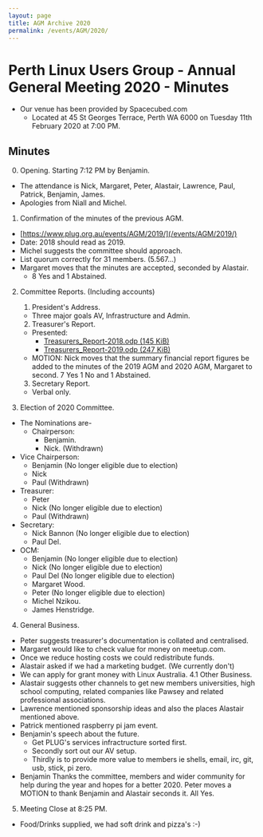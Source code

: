 ```yaml
---
layout: page
title: AGM Archive 2020
permalink: /events/AGM/2020/
---
```


# Perth Linux Users Group - Annual General Meeting 2020 - Minutes

* Our venue has been provided by Spacecubed.com
  * Located at 45 St Georges Terrace, Perth WA 6000 on Tuesday 11th February 2020 at 7:00 PM.

## Minutes

0. Opening. Starting 7:12 PM by Benjamin.
  * The attendance is Nick, Margaret, Peter, Alastair, Lawrence, Paul, Patrick, Benjamin, James.
  * Apologies from Niall and Michel.

1. Confirmation of the minutes of the previous AGM.
  - [https://www.plug.org.au/events/AGM/2019/](/events/AGM/2019/)
  - Date: 2018 should read as 2019.
  - Michel suggests the committee should approach.
  - List quorum correctly for 31 members. (5.567...)
  - Margaret moves that the minutes are accepted, seconded by Alastair.
    - 8 Yes and 1 Abstained.

2. Committee Reports. (Including accounts)
    1. President's Address.
      * Three major goals AV, Infrastructure and Admin.
    2. Treasurer's Report.
      * Presented:
        * [Treasurers_Report-2018.odp (145 KiB)](/documents/2019/Treasurers_Report-2018.odp)
        * [Treasurers_Report-2019.odp (247 KiB)](/documents/2020/Treasurers_Report-2019.odp)
      * MOTION: Nick moves that the summary financial report figures be added to the minutes of the 2019 AGM and 2020 AGM, Margaret to second. 7 Yes 1 No and 1 Abstained.
    3. Secretary Report.
      * Verbal only.

3. Election of 2020 Committee.

  * The Nominations are-
    * Chairperson:
      * Benjamin.
      * Nick. (Withdrawn)
  * Vice Chairperson:
    * Benjamin (No longer eligible due to election)
    * Nick
    * Paul (Withdrawn)
  * Treasurer:
    * Peter
    * Nick (No longer eligible due to election)
    * Paul (Withdrawn)
  * Secretary:
    * Nick Bannon (No longer eligible due to election)
    * Paul Del.
  * OCM:
    * Benjamin (No longer eligible due to election)
    * Nick (No longer eligible due to election)
    * Paul Del (No longer eligible due to election)
    * Margaret Wood.
    * Peter (No longer eligible due to election)
    * Michel Nzikou.
    * James Henstridge.

4. General Business.
  * Peter suggests treasurer's documentation is collated and centralised.
  * Margaret would like to check value for money on meetup.com.
  * Once we reduce hosting costs we could redistribute funds.
  * Alastair asked if we had a marketing budget. (We currently don't)
  * We can apply for grant money with Linux Australia.
4.1 Other Business.
  * Alastair suggests other channels to get new members universities, high school computing, related companies like Pawsey and related professional associations.
  * Lawrence mentioned sponsorship ideas and also the places Alastair mentioned above.
  * Patrick mentioned raspberry pi jam event.
  * Benjamin's speech about the future.
      * Get PLUG's services infractructure sorted first.
      * Secondly sort out our AV setup.
      * Thirdly is to provide more value to members ie shells, email, irc, git, usb, stick, pi zero.
* Benjamin Thanks the committee, members and wider community for help during the year and hopes for a better 2020. Peter moves a MOTION to thank Benjamin and Alastair seconds it. All Yes.

5. Meeting Close at 8:25 PM.
 * Food/Drinks supplied, we had soft drink and pizza's :-)
